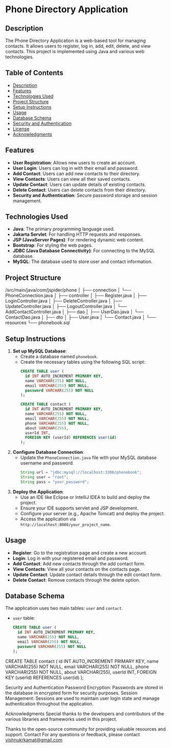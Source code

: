 # Phone Directory Application

## Description
The Phone Directory Application is a web-based tool for managing contacts. It allows users to register, log in, add, edit, delete, and view contacts. This project is implemented using Java and various web technologies.

## Table of Contents
- [Description](#description)
- [Features](#features)
- [Technologies Used](#technologies-used)
- [Project Structure](#project-structure)
- [Setup Instructions](#setup-instructions)
- [Usage](#usage)
- [Database Schema](#database-schema)
- [Security and Authentication](#security-and-authentication)
- [License](#license)
- [Acknowledgments](#acknowledgments)

## Features
- **User Registration**: Allows new users to create an account.
- **User Login**: Users can log in with their email and password.
- **Add Contact**: Users can add new contacts to their directory.
- **View Contacts**: Users can view all their saved contacts.
- **Update Contact**: Users can update details of existing contacts.
- **Delete Contact**: Users can delete contacts from their directory.
- **Security and Authentication**: Secure password storage and session management.

## Technologies Used
- **Java**: The primary programming language used.
- **Jakarta Servlet**: For handling HTTP requests and responses.
- **JSP (JavaServer Pages)**: For rendering dynamic web content.
- **Bootstrap**: For styling the web pages.
- **JDBC (Java Database Connectivity)**: For connecting to the MySQL database.
- **MySQL**: The database used to store user and contact information.

## Project Structure
/src/main/java/com/jspider/phone
│
├── connection
│   └── PhoneConnection.java
│
├── controller
│   ├── Register.java
│   ├── LoginController.java
│   ├── DeleteController.java
│   ├── UpdateController.java
│   ├── LogoutController.java
│   └── AddContactController.java
│
├── dao
│   ├── UserDao.java
│   └── ContactDao.java
│
├── dto
│   ├── User.java
│   └── Contact.java
│
└── resources
    └── phonebook.sql

## Setup Instructions
1. **Set up MySQL Database**:
   - Create a database named `phonebook`.
   - Create the necessary tables using the following SQL script:
     ```sql
     CREATE TABLE user (
       id INT AUTO_INCREMENT PRIMARY KEY,
       name VARCHAR(255) NOT NULL,
       email VARCHAR(255) NOT NULL,
       password VARCHAR(255) NOT NULL
     );

     CREATE TABLE contact (
       id INT AUTO_INCREMENT PRIMARY KEY,
       name VARCHAR(255) NOT NULL,
       email VARCHAR(255) NOT NULL,
       phone VARCHAR(255) NOT NULL,
       about VARCHAR(255),
       userId INT,
       FOREIGN KEY (userId) REFERENCES user(id)
     );
     ```
2. **Configure Database Connection**:
   - Update the `PhoneConnection.java` file with your MySQL database username and password.
     ```java
     String url = "jdbc:mysql://localhost:3306/phonebook";
     String user = "root";
     String pass = "your_password";
     ```
3. **Deploy the Application**:
   - Use an IDE like Eclipse or IntelliJ IDEA to build and deploy the project.
   - Ensure your IDE supports servlet and JSP development.
   - Configure your server (e.g., Apache Tomcat) and deploy the project.
   - Access the application via `http://localhost:8080/your_project_name`.

## Usage
- **Register**: Go to the registration page and create a new account.
- **Login**: Log in with your registered email and password.
- **Add Contact**: Add new contacts through the add contact form.
- **View Contacts**: View all your contacts on the contacts page.
- **Update Contact**: Update contact details through the edit contact form.
- **Delete Contact**: Remove contacts through the delete option.

## Database Schema
The application uses two main tables: `user` and `contact`.

- `user` table:
  ```sql
  CREATE TABLE user (
    id INT AUTO_INCREMENT PRIMARY KEY,
    name VARCHAR(255) NOT NULL,
    email VARCHAR(255) NOT NULL,
    password VARCHAR(255) NOT NULL
  );
CREATE TABLE contact (
  id INT AUTO_INCREMENT PRIMARY KEY,
  name VARCHAR(255) NOT NULL,
  email VARCHAR(255) NOT NULL,
  phone VARCHAR(255) NOT NULL,
  about VARCHAR(255),
  userId INT,
  FOREIGN KEY (userId) REFERENCES user(id)
);

Security and Authentication
Password Encryption: Passwords are stored in the database in encrypted form for security purposes.
Session Management: Sessions are used to maintain user login state and manage authentication throughout the application.

Acknowledgments
Special thanks to the developers and contributors of the various libraries and frameworks used in this project.

Thanks to the open-source community for providing valuable resources and support.
Contact
For any questions or feedback, please contact vishnukrkamat@gmail.com
